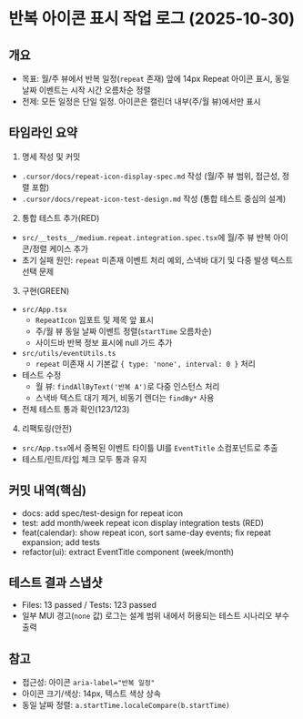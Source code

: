 # 반복 아이콘 표시 작업 로그 (2025-10-30)

## 개요
- 목표: 월/주 뷰에서 반복 일정(`repeat` 존재) 앞에 14px Repeat 아이콘 표시, 동일 날짜 이벤트는 시작 시간 오름차순 정렬
- 전제: 모든 일정은 단일 일정. 아이콘은 캘린더 내부(주/월 뷰)에서만 표시

## 타임라인 요약
1) 명세 작성 및 커밋
- `.cursor/docs/repeat-icon-display-spec.md` 작성 (월/주 뷰 범위, 접근성, 정렬 포함)
- `.cursor/docs/repeat-icon-test-design.md` 작성 (통합 테스트 중심의 설계)

2) 통합 테스트 추가(RED)
- `src/__tests__/medium.repeat.integration.spec.tsx`에 월/주 뷰 반복 아이콘/정렬 케이스 추가
- 초기 실패 원인: `repeat` 미존재 이벤트 처리 예외, 스낵바 대기 및 다중 발생 텍스트 선택 문제

3) 구현(GREEN)
- `src/App.tsx`
  - `RepeatIcon` 임포트 및 제목 앞 표시
  - 주/월 뷰 동일 날짜 이벤트 정렬(`startTime` 오름차순)
  - 사이드바 반복 정보 표시에 null 가드 추가
- `src/utils/eventUtils.ts`
  - `repeat` 미존재 시 기본값 `{ type: 'none', interval: 0 }` 처리
- 테스트 수정
  - 월 뷰: `findAllByText('반복 A')`로 다중 인스턴스 처리
  - 스낵바 텍스트 대기 제거, 비동기 렌더는 `findBy*` 사용
- 전체 테스트 통과 확인(123/123)

4) 리팩토링(안전)
- `src/App.tsx`에서 중복된 이벤트 타이틀 UI를 `EventTitle` 소컴포넌트로 추출
- 테스트/린트/타입 체크 모두 통과 유지

## 커밋 내역(핵심)
- docs: add spec/test-design for repeat icon
- test: add month/week repeat icon display integration tests (RED)
- feat(calendar): show repeat icon, sort same-day events; fix repeat expansion; add tests
- refactor(ui): extract EventTitle component (week/month)

## 테스트 결과 스냅샷
- Files: 13 passed / Tests: 123 passed
- 일부 MUI 경고(`none` 값) 로그는 설계 범위 내에서 허용되는 테스트 시나리오 부수 출력

## 참고
- 접근성: 아이콘 `aria-label="반복 일정"`
- 아이콘 크기/색상: 14px, 텍스트 색상 상속
- 동일 날짜 정렬: `a.startTime.localeCompare(b.startTime)`
